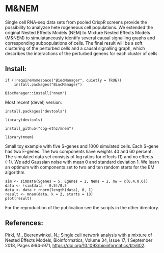 # M&NEM

  Single cell RNA-seq data sets from pooled CrispR screens provide the possibility
       to analyzse hete	rogeneous cell populations. We extended the original
       Nested Effects Models (NEM) to Mixture Nested Effects Models (M&NEM) to
       simulataneously identify several causal signalling graphs and
       corresponding subpopulations of cells. The final result will be a soft
       clustering of the perturbed cells and a causal signalling graph, which
       describes the interactions of the perturbed genens for each cluster of
       cells.
  
Install:
--------

```{r}
if (!requireNamespace("BiocManager", quietly = TRUE))
    install.packages("BiocManager")

BiocManager::install("mnem")
```

Most recent (devel) version:

```{r}
install.packages("devtools")

library(devtools)

install_github("cbg-ethz/mnem")

library(mnem)
```

Small toy example with five S-genes and 1000 simulated cells. Each S-gene has two E-genes. The two components have weights 40 and 60 percent. The simulated data set consists of log ratios for effects (1) and no effects (-1). We add Gaussian noise with mean 0 and standard deviation 1. We learn an optimum with components set to two and ten random starts for the EM algorithm.

```{r}
sim <- simData(Sgenes = 5, Egenes = 2, Nems = 2, mw = c(0.4,0.6))
data <- (sim$data - 0.5)/0.5
data <- data + rnorm(length(data), 0, 1)
result <- mnem(data, k = 2, starts = 10)
plot(result)
```

For the reproduction of the publication see the scripts in the other directory.

## References:

Pirkl, M., Beerenwinkel, N.; Single cell network analysis with a mixture
of Nested Effects Models, Bioinformatics, Volume 34, Issue 17, 1 September
2018,
Pages i964-i971, https://doi.org/10.1093/bioinformatics/bty602.
